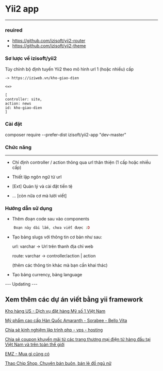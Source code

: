 # Yii2 app
---------------------------------------------------------------
### reuired
- https://github.com/izisoft/yii2-router
- https://github.com/izisoft/yii2-theme
### Sơ lược về izisoft/yii2
Tùy chỉnh bộ định tuyến Yii2 theo mô hình url 1 (hoặc nhiều) cấp

	-> https://iziweb.vn/kho-giao-dien
	
	<=>

	[
	controller: site,
	action: news
	id: kho-giao-dien
	]

### Cài đặt
composer require --prefer-dist izisoft/yii2-app "dev-master"

### Chức năng
-------------
* Chỉ định  controller / action thông qua url thân thiện (1 cấp hoặc nhiều cấp)
* Thiết lập ngôn ngữ từ url
* [Ext] Quản lý và cài đặt tiền tệ

* ... [còn nữa cơ mà lười viết]
### Hướng dẫn sử dụng
* Thêm đoạn code sau vào components
```php
	Đoạn này dài lắm, chưa viết được :D
  ```
* Tạo bảng slugs với thông tin cơ bản như sau:

	url: varchar -> Url trên thanh địa chỉ web

	route: varchar -> controller/action | action
	 
	(thêm các thông tin khác mà bạn cần khai thác)
* Tạo bảng currency, bảng language 

--- Updating --- 

	
Xem thêm các dự án viết bằng yii framework
-----

[Kho hàng US - Dịch vụ đặt hàng Mỹ số 1 Việt Nam](https://www.khohangus.com)

[Mỹ phẩm cao cấp Hàn Quốc Amaranth - Sorabee - Bello Vita](https://www.amaranth.com.vn)

[Chia sẻ kinh nghiệm lập trình php - vps - hosting](https://www.truongbui.com)

[Chia sẻ coupon khuyến mãi từ các trang thương mại điện tử hàng đầu tại Việt Nam và trên toàn thế giới](https://www.phutchot.com)

[EMZ - Mua gì cũng có](https://www.emz.vn)

[Thao Chip Shop, Chuyên bán buôn, bán lẻ đồ ngủ nữ](https://thaochip.com)

